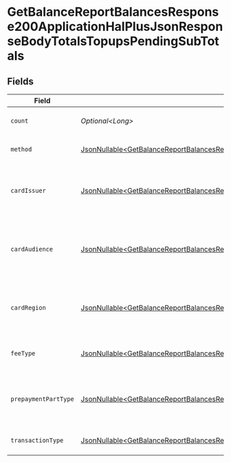 # GetBalanceReportBalancesResponse200ApplicationHalPlusJsonResponseBodyTotalsTopupsPendingSubTotals


## Fields

| Field                                                                                                                                                                                                                                                              | Type                                                                                                                                                                                                                                                               | Required                                                                                                                                                                                                                                                           | Description                                                                                                                                                                                                                                                        | Example                                                                                                                                                                                                                                                            |
| ------------------------------------------------------------------------------------------------------------------------------------------------------------------------------------------------------------------------------------------------------------------ | ------------------------------------------------------------------------------------------------------------------------------------------------------------------------------------------------------------------------------------------------------------------ | ------------------------------------------------------------------------------------------------------------------------------------------------------------------------------------------------------------------------------------------------------------------ | ------------------------------------------------------------------------------------------------------------------------------------------------------------------------------------------------------------------------------------------------------------------ | ------------------------------------------------------------------------------------------------------------------------------------------------------------------------------------------------------------------------------------------------------------------ |
| `count`                                                                                                                                                                                                                                                            | *Optional\<Long>*                                                                                                                                                                                                                                                  | :heavy_minus_sign:                                                                                                                                                                                                                                                 | Number of transactions of this type                                                                                                                                                                                                                                | 50                                                                                                                                                                                                                                                                 |
| `method`                                                                                                                                                                                                                                                           | [JsonNullable\<GetBalanceReportBalancesResponse200ApplicationHalPlusJsonResponseBodyTotalsTopupsPendingMethod>](../../models/operations/GetBalanceReportBalancesResponse200ApplicationHalPlusJsonResponseBodyTotalsTopupsPendingMethod.md)                         | :heavy_minus_sign:                                                                                                                                                                                                                                                 | Payment type of the transactions                                                                                                                                                                                                                                   | creditcard                                                                                                                                                                                                                                                         |
| `cardIssuer`                                                                                                                                                                                                                                                       | [JsonNullable\<GetBalanceReportBalancesResponse200ApplicationHalPlusJsonResponseBodyTotalsTopupsPendingCardIssuer>](../../models/operations/GetBalanceReportBalancesResponse200ApplicationHalPlusJsonResponseBodyTotalsTopupsPendingCardIssuer.md)                 | :heavy_minus_sign:                                                                                                                                                                                                                                                 | In case of payments transactions with card, the card issuer will be available                                                                                                                                                                                      | amex                                                                                                                                                                                                                                                               |
| `cardAudience`                                                                                                                                                                                                                                                     | [JsonNullable\<GetBalanceReportBalancesResponse200ApplicationHalPlusJsonResponseBodyTotalsTopupsPendingCardAudience>](../../models/operations/GetBalanceReportBalancesResponse200ApplicationHalPlusJsonResponseBodyTotalsTopupsPendingCardAudience.md)             | :heavy_minus_sign:                                                                                                                                                                                                                                                 | In case of payments trnsactions with card, the card audience will be available.                                                                                                                                                                                    | other                                                                                                                                                                                                                                                              |
| `cardRegion`                                                                                                                                                                                                                                                       | [JsonNullable\<GetBalanceReportBalancesResponse200ApplicationHalPlusJsonResponseBodyTotalsTopupsPendingCardRegion>](../../models/operations/GetBalanceReportBalancesResponse200ApplicationHalPlusJsonResponseBodyTotalsTopupsPendingCardRegion.md)                 | :heavy_minus_sign:                                                                                                                                                                                                                                                 | In case of payments transactions with card, the card region will be available.                                                                                                                                                                                     | domestic                                                                                                                                                                                                                                                           |
| `feeType`                                                                                                                                                                                                                                                          | [JsonNullable\<GetBalanceReportBalancesResponse200ApplicationHalPlusJsonResponseBodyTotalsTopupsPendingFeeType>](../../models/operations/GetBalanceReportBalancesResponse200ApplicationHalPlusJsonResponseBodyTotalsTopupsPendingFeeType.md)                       | :heavy_minus_sign:                                                                                                                                                                                                                                                 | Present when the transaction represents a fee.                                                                                                                                                                                                                     | payment-fee                                                                                                                                                                                                                                                        |
| `prepaymentPartType`                                                                                                                                                                                                                                               | [JsonNullable\<GetBalanceReportBalancesResponse200ApplicationHalPlusJsonResponseBodyTotalsTopupsPendingPrepaymentPartType>](../../models/operations/GetBalanceReportBalancesResponse200ApplicationHalPlusJsonResponseBodyTotalsTopupsPendingPrepaymentPartType.md) | :heavy_minus_sign:                                                                                                                                                                                                                                                 | Prepayment part: fee itself, reimbursement, discount, VAT or rounding compensation.                                                                                                                                                                                | fee                                                                                                                                                                                                                                                                |
| `transactionType`                                                                                                                                                                                                                                                  | [JsonNullable\<GetBalanceReportBalancesResponse200ApplicationHalPlusJsonResponseBodyTotalsTopupsPendingTransactionType>](../../models/operations/GetBalanceReportBalancesResponse200ApplicationHalPlusJsonResponseBodyTotalsTopupsPendingTransactionType.md)       | :heavy_minus_sign:                                                                                                                                                                                                                                                 | Represents the transaction type                                                                                                                                                                                                                                    | payment                                                                                                                                                                                                                                                            |